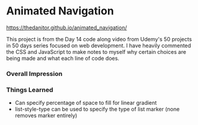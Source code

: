 # Animated Navigation

https://thedanitor.github.io/animated_navigation/

This project is from the Day 14 code along video from Udemy's 50 projects in 50 days series focused on web development. I have heavily commented the CSS and JavaScript to make notes to myself why certain choices are being made and what each line of code does.

### Overall Impression



### Things Learned

* Can specify percentage of space to fill for linear gradient
* list-style-type can be used to specify the type of list marker (none removes marker entirely)